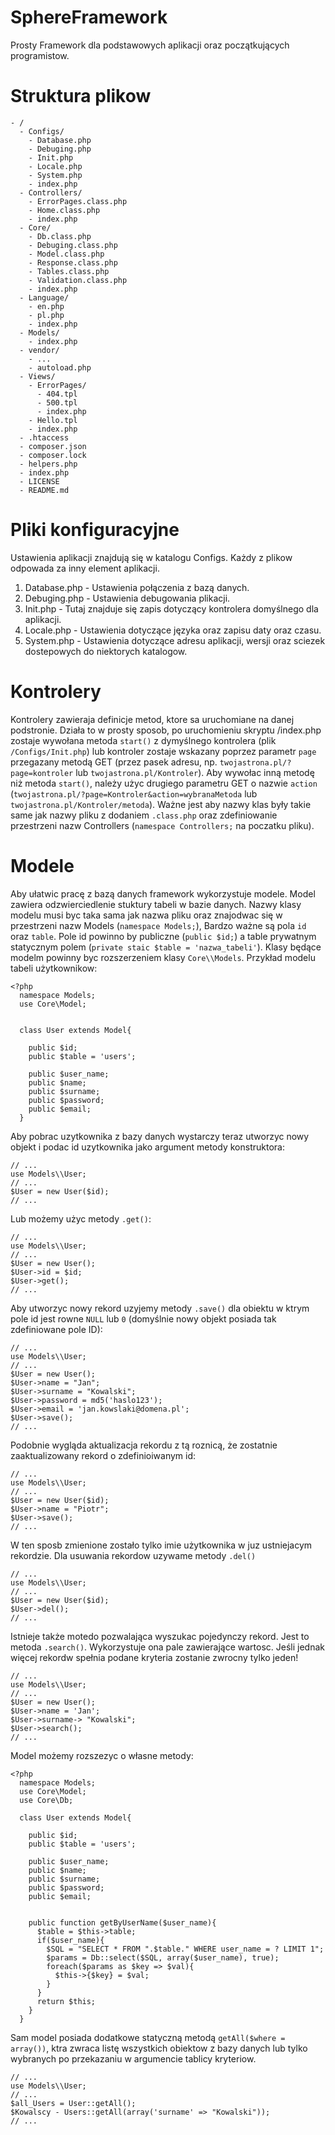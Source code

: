 # SphereFramework
Prosty Framework dla podstawowych aplikacji oraz początkujących programistow.

# Struktura plikow
```
- /
  - Configs/
    - Database.php
    - Debuging.php
    - Init.php
    - Locale.php
    - System.php
    - index.php
  - Controllers/
    - ErrorPages.class.php
    - Home.class.php
    - index.php
  - Core/
    - Db.class.php
    - Debuging.class.php
    - Model.class.php
    - Response.class.php
    - Tables.class.php
    - Validation.class.php
    - index.php
  - Language/
    - en.php
    - pl.php
    - index.php
  - Models/
    - index.php
  - vendor/
    - ...
    - autoload.php
  - Views/
    - ErrorPages/
      - 404.tpl
      - 500.tpl
      - index.php
    - Hello.tpl
    - index.php
  - .htaccess
  - composer.json
  - composer.lock
  - helpers.php
  - index.php
  - LICENSE
  - README.md
```

# Pliki konfiguracyjne
Ustawienia aplikacji znajdują się w katalogu Configs. Każdy z plikow odpowada za inny element aplikacji.
1. Database.php - Ustawienia połączenia z bazą danych.
2. Debuging.php - Ustawienia debugowania plikacji.
3. Init.php - Tutaj znajduje się zapis dotyczący kontrolera domyślnego dla aplikacji.
4. Locale.php - Ustawienia dotyczące języka oraz zapisu daty oraz czasu.
5. System.php - Ustawienia dotyczące adresu aplikacji, wersji oraz sciezek dostepowych do niektorych katalogow.

# Kontrolery
Kontrolery zawieraja definicje metod, ktore sa uruchomiane na danej podstronie. Działa to w prosty sposob, po uruchomieniu skryptu /index.php zostaje wywołana metoda `start()` z dymyślnego kontrolera (plik `/Configs/Init.php`) lub kontroler zostaje wskazany poprzez parametr `page` przegazany metodą GET (przez pasek adresu, np. `twojastrona.pl/?page=kontroler` lub `twojastrona.pl/Kontroler`). Aby wywołac inną metodę niż metoda `start()`, należy użyc drugiego parametru GET o nazwie `action` (`twojastrona.pl/?page=Kontroler&action=wybranaMetoda` lub `twojastrona.pl/Kontroler/metoda`). Ważne jest aby nazwy klas były takie same jak nazwy pliku z dodaniem `.class.php` oraz zdefiniowanie przestrzeni nazw Controllers (`namespace Controllers;` na poczatku pliku).

# Modele
Aby ułatwic pracę z bazą danych framework wykorzystuje modele. Model zawiera odzwierciedlenie stuktury tabeli w bazie danych. Nazwy klasy modelu musi byc taka sama jak nazwa pliku oraz znajodwac się w przestrzeni nazw Models (`namespace Models;`), Bardzo ważne są pola `id` oraz `table`. Pole id powinno by publiczne (`public $id;`) a table prywatnym statycznym polem (`private staic $table = 'nazwa_tabeli'`). Klasy będące modelm powinny byc rozszerzeniem klasy `Core\\Models`.
Przykład modelu tabeli użytkownikow:
```
<?php
  namespace Models;
  use Core\Model;


  class User extends Model{

    public $id;
    public $table = 'users';

    public $user_name;
    public $name;
    public $surname;
    public $password;
    public $email;
  }
```
Aby pobrac uzytkownika z bazy danych wystarczy teraz utworzyc nowy objekt i podac id uzytkownika jako argument metody konstruktora:
```
// ...
use Models\\User;
// ...
$User = new User($id);
// ...
```
Lub możemy użyc metody `.get()`:
```
// ...
use Models\\User;
// ...
$User = new User();
$User->id = $id;
$User->get();
// ...
```
Aby utworzyc nowy rekord uzyjemy metody `.save()` dla obiektu w ktrym pole id jest rowne `NULL` lub `0` (domyślnie nowy objekt posiada tak zdefiniowane pole ID):
```
// ...
use Models\\User;
// ...
$User = new User();
$User->name = "Jan";
$User->surname = "Kowalski";
$User->password = md5('haslo123');
$User->email = 'jan.kowslaki@domena.pl';
$User->save();
// ...
```
Podobnie wygląda aktualizacja rekordu z tą roznicą, że zostatnie zaaktualizowany rekord o zdefinioiwanym id:
```
// ...
use Models\\User;
// ...
$User = new User($id);
$User->name = "Piotr";
$User->save();
// ...
```
W ten sposb zmienione zostało tylko imie użytkownika w juz ustniejacym rekordzie.
Dla usuwania rekordow uzywame metody `.del()`
```
// ...
use Models\\User;
// ...
$User = new User($id);
$User->del();
// ...
```

Istnieje także motedo pozwalająca wyszukac pojedynczy rekord. Jest to metoda `.search()`. Wykorzystuje ona pale zawierające wartosc. Jeśli jednak więcej rekordw spełnia podane kryteria zostanie zwrocny tylko jeden!
```
// ...
use Models\\User;
// ...
$User = new User();
$User->name = 'Jan';
$User->surname-> "Kowalski";
$User->search();
// ...
```
Model możemy rozszezyc o własne metody:
```
<?php
  namespace Models;
  use Core\Model;
  use Core\Db;

  class User extends Model{

    public $id;
    public $table = 'users';

    public $user_name;
    public $name;
    public $surname;
    public $password;
    public $email;


    public function getByUserName($user_name){
      $table = $this->table;
      if($user_name){
        $SQL = "SELECT * FROM ".$table." WHERE user_name = ? LIMIT 1";
        $params = Db::select($SQL, array($user_name), true);
        foreach($params as $key => $val){
          $this->{$key} = $val;
        }
      }
      return $this;
    }
  }
```
Sam model posiada dodatkowe statyczną metodą `getAll($where = array())`, ktra zwraca listę wszystkich obiektow z bazy danych lub tylko wybranych po przekazaniu w argumencie tablicy kryteriow.
```
// ...
use Models\\User;
// ...
$all_Users = User::getAll();
$Kowalscy - Users::getAll(array('surname' => "Kowalski"));
// ...
```
